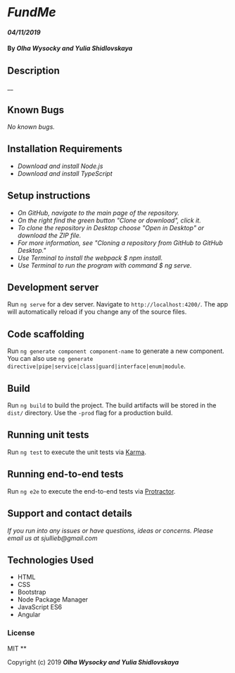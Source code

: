 # _FundMe_

#### _04/11/2019_

#### By _**Olha Wysocky and Yulia Shidlovskaya**_

## Description
__

## Known Bugs
_No known bugs._

## Installation Requirements
* _Download and install Node.js_
* _Download and install TypeScript_

## Setup instructions
* _On GitHub, navigate to the main page of the repository._
* _On the right find the green button "Clone or download", click it._
* _To clone the repository in Desktop choose "Open in Desktop" or download the ZIP file._
* _For more information, see "Cloning a repository from GitHub to GitHub Desktop."_
* _Use Terminal to install the webpack $ npm install._
* _Use Terminal to run the program with command $ ng serve._

## Development server

Run `ng serve` for a dev server. Navigate to `http://localhost:4200/`. The app will automatically reload if you change any of the source files.

## Code scaffolding

Run `ng generate component component-name` to generate a new component. You can also use `ng generate directive|pipe|service|class|guard|interface|enum|module`.

## Build

Run `ng build` to build the project. The build artifacts will be stored in the `dist/` directory. Use the `-prod` flag for a production build.

## Running unit tests

Run `ng test` to execute the unit tests via [Karma](https://karma-runner.github.io).

## Running end-to-end tests

Run `ng e2e` to execute the end-to-end tests via [Protractor](http://www.protractortest.org/).

## Support and contact details

_If you run into any issues or have questions, ideas or concerns. Please email us at sjullieb@gmail.com_

## Technologies Used

* HTML
* CSS
* Bootstrap
* Node Package Manager
* JavaScript ES6
* Angular

### License
MIT
**

Copyright (c) 2019 **_Olha Wysocky and Yulia Shidlovskaya_**
